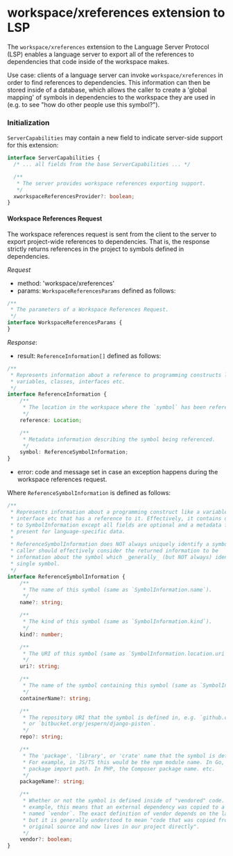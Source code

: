 # workspace/xreferences extension to LSP

The `workspace/xreferences` extension to the Language Server Protocol (LSP) enables a language server to export all of the references to dependencies that code inside of the workspace makes.

Use case: clients of a language server can invoke `workspace/xreferences` in order to find references to dependencies. This information can then be stored inside of a database, which allows the caller to create a 'global mapping' of symbols in dependencies to the workspace they are used in (e.g. to see "how do other people use this symbol?").

### Initialization

`ServerCapabilities` may contain a new field to indicate server-side support for this extension:

```typescript
interface ServerCapabilities {
  /* ... all fields from the base ServerCapabilities ... */

  /**
   * The server provides workspace references exporting support.
   */
  xworkspaceReferencesProvider?: boolean;
}
```

#### Workspace References Request

The workspace references request is sent from the client to the server to export project-wide references to dependencies. That is, the response strictly returns references in the project to symbols defined in dependencies.

_Request_
* method: 'workspace/xreferences'
* params: `WorkspaceReferencesParams` defined as follows:
```typescript
/**
 * The parameters of a Workspace References Request.
 */
interface WorkspaceReferencesParams {
}
```

_Response_:
* result: `ReferenceInformation[]` defined as follows:
```typescript
/**
 * Represents information about a reference to programming constructs like
 * variables, classes, interfaces etc.
 */
interface ReferenceInformation {
	/**
	 * The location in the workspace where the `symbol` has been referenced.
	 */
	reference: Location;

	/**
	 * Metadata information describing the symbol being referenced.
	 */
	symbol: ReferenceSymbolInformation;
}
```
* error: code and message set in case an exception happens during the workspace references request.

Where `ReferenceSymbolInformation` is defined as follows:

```typescript
/**
 * Represents information about a programming construct like a variable, class,
 * interface etc that has a reference to it. Effectively, it contains data similar
 * to SymbolInformation except all fields are optional and a metadata field is
 * present for language-specific data.
 *
 * ReferenceSymbolInformation does NOT always uniquely identify a symbol. The
 * caller should effectively consider the returned information to be
 * information about the symbol which _generally_ (but NOT always) identifies a
 * single symbol.
 */
interface ReferenceSymbolInformation {
    /**
     * The name of this symbol (same as `SymbolInformation.name`).
     */
    name?: string;

    /**
     * The kind of this symbol (same as `SymbolInformation.kind`).
     */
    kind?: number;

    /**
     * The URI of this symbol (same as `SymbolInformation.location.uri`).
     */
    uri?: string;

    /**
     * The name of the symbol containing this symbol (same as `SymbolInformation.containerName`).
     */
    containerName?: string;

    /**
     * The repository URI that the symbol is defined in, e.g. `github.com/golang/go`
     * or `bitbucket.org/jespern/django-piston`.
     */
    repo?: string;

    /**
     * The 'package', 'library', or 'crate' name that the symbol is defined in.
     * For example, in JS/TS this would be the npm module name. In Go, the full
     * package import path. In PHP, the Composer package name. etc.
     */
    packageName?: string;

    /**
     * Whether or not the symbol is defined inside of "vendored" code. In Go, for
     * example, this means that an external dependency was copied to a subdirectory
     * named `vendor`. The exact definition of vendor depends on the language,
     * but it is generally understood to mean "code that was copied from it's
     * original source and now lives in our project directly".
     */
    vendor?: boolean;
}
```
